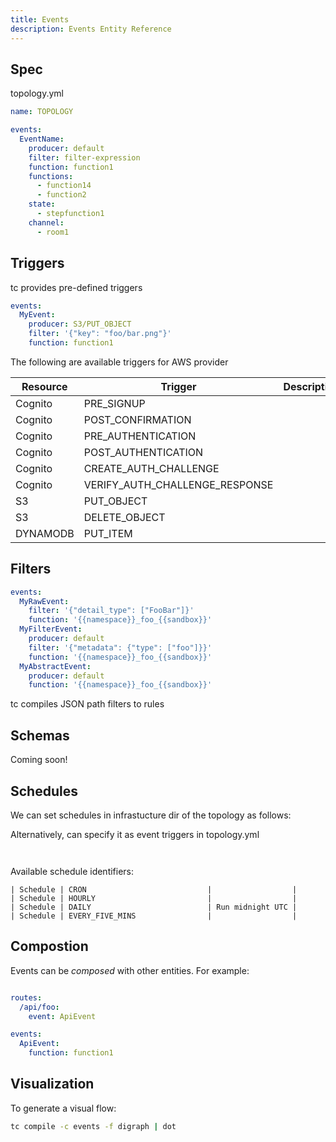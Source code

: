 ```yaml
---
title: Events
description: Events Entity Reference
---
```


## Spec

topology.yml
```yaml
name: TOPOLOGY

events:
  EventName:
    producer: default
    filter: filter-expression
    function: function1
    functions:
      - function14
      - function2
    state:
      - stepfunction1
    channel:
      - room1
```

## Triggers

tc provides pre-defined triggers

```yaml
events:
  MyEvent:
    producer: S3/PUT_OBJECT
    filter: '{"key": "foo/bar.png"}'
    function: function1
```

The following are available triggers for AWS provider

| Resource | Trigger                        | Description      |
|----------|--------------------------------|------------------|
| Cognito  | PRE_SIGNUP                     |                  |
| Cognito  | POST_CONFIRMATION              |                  |
| Cognito  | PRE_AUTHENTICATION             |                  |
| Cognito  | POST_AUTHENTICATION            |                  |
| Cognito  | CREATE_AUTH_CHALLENGE          |                  |
| Cognito  | VERIFY_AUTH_CHALLENGE_RESPONSE |                  |
| S3       | PUT_OBJECT                     |                  |
| S3       | DELETE_OBJECT                  |                  |
| DYNAMODB | PUT_ITEM                       |                  |



## Filters

```yaml
events:
  MyRawEvent:
    filter: '{"detail_type": ["FooBar"]}'
    function: '{{namespace}}_foo_{{sandbox}}'
  MyFilterEvent:
    producer: default
    filter: '{"metadata": {"type": ["foo"]}}'
    function: '{{namespace}}_foo_{{sandbox}}'
  MyAbstractEvent:
    producer: default
    function: '{{namespace}}_foo_{{sandbox}}'

```
tc compiles JSON path filters to rules


## Schemas

Coming soon!

## Schedules

We can set schedules in infrastucture dir of the topology as follows:


Alternatively, can specify it as event triggers in topology.yml

```


```
Available schedule identifiers:

```
| Schedule | CRON                           |                  |
| Schedule | HOURLY                         |                  |
| Schedule | DAILY                          | Run midnight UTC |
| Schedule | EVERY_FIVE_MINS                |                  |
```


## Compostion

Events can be _composed_ with other entities. For example:

```yaml

routes:
  /api/foo:
    event: ApiEvent

events:
  ApiEvent:
    function: function1

```
## Visualization

To generate a visual flow:

```sh
tc compile -c events -f digraph | dot
```

